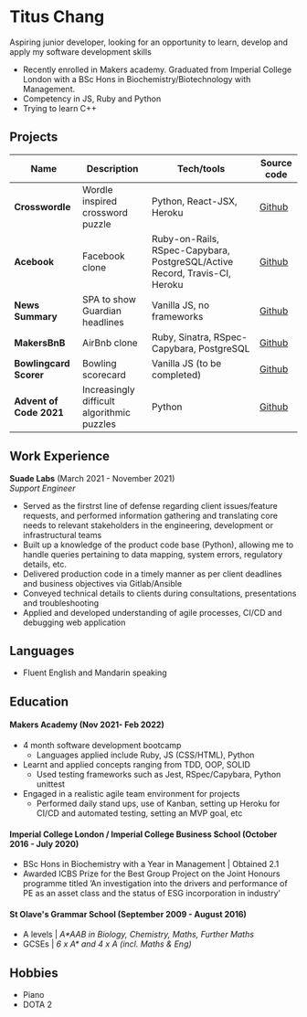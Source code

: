 # Titus Chang

Aspiring junior developer, looking for an opportunity to learn, develop and apply my software development skills
- Recently enrolled in Makers academy. Graduated from Imperial College London with a BSc Hons in Biochemistry/Biotechnology with Management. 
- Competency in JS, Ruby and Python
- Trying to learn C++

## Projects

| Name                         | Description       | Tech/tools        | Source code
| ---------------------------- | ----------------- | ----------------- | ----------------- |
| **Crosswordle** | Wordle inspired crossword puzzle | Python, React-JSX, Heroku | [Github](https://github.com/jessgordon/crosswordle)
| **Acebook**     | Facebook clone | Ruby-on-Rails, RSpec-Capybara, PostgreSQL/Active Record, Travis-CI, Heroku | [Github](https://github.com/msc49/acebook-rails-template-simple) |
| **News Summary**| SPA to show Guardian headlines | Vanilla JS, no frameworks | [Github](https://github.com/tc1316/news-summary-challenge) |
| **MakersBnB**| AirBnb clone | Ruby, Sinatra, RSpec-Capybara, PostgreSQL | [Github](https://github.com/Inimesh/airbnb_clone) |
| **Bowlingcard Scorer**| Bowling scorecard | Vanilla JS (to be completed) | [Github](https://github.com/tc1316/bowling-challenge) |
| **Advent of Code 2021**| Increasingly difficult algorithmic puzzles| Python | [Github](https://github.com/tc1316/advent_of_code_2021) |

## Work Experience

**Suade Labs** (March 2021 - November 2021)  
_Support Engineer_

- Served as the firstrst line of defense regarding client issues/feature requests, and performed information gathering and
translating core needs to relevant stakeholders in the engineering, development or infrastructural teams
- Built up a knowledge of the product code base (Python), allowing me to handle queries pertaining to data
mapping, system errors, regulatory details, etc.
- Delivered production code in a timely manner as per client deadlines and business objectives via Gitlab/Ansible
- Conveyed technical details to clients during consultations, presentations and troubleshooting
- Applied and developed understanding of agile processes, CI/CD and debugging web application


## Languages
- Fluent English and Mandarin speaking

<!-- Consider skills relevent to software development. Then consider your best skills. Pick 2-4 skills and write a short descriptive paragraph for each one. You should demonstrate how capable you are at this skill with examples.
(Using a STAR example Paragraph) Consider the questions below.

-STAR
-What was the situation/task? (ST)

-How was the skill used?

-What did you do? (action)

-What was the result?

#### Skill Placeholder

Descriptive paragraph of how capable you are at this skill and, if relevant, how it has developed (again use STAR for this)

- I achieved A during my work at B (job, or otherwise)
- I contributed to the growth of X while doing Y (job, or otherwise)
- I built this, made this, broke this, fixed this, etc.
- A link to some on-line evidence (blogs, videos, articles, etc.) -->

## Education

#### Makers Academy (Nov 2021- Feb 2022)
- 4 month software development bootcamp
  - Languages applied include Ruby, JS (CSS/HTML), Python
- Learnt and applied concepts ranging from TDD, OOP, SOLID
  - Used testing frameworks such as Jest, RSpec/Capybara, Python unittest
- Engaged in a realistic agile team environment for projects
  - Performed daily stand ups, use of Kanban, setting up Heroku for CI/CD and automated testing, setting an MVP goal, etc
 
#### Imperial College London / Imperial College Business School (October 2016 - July 2020)
- BSc Hons in Biochemistry with a Year in Management | Obtained 2.1
- Awarded ICBS Prize for the Best Group Project on the Joint Honours programme titled ’An investigation into the drivers and performance of PE as an asset class and the status of ESG incorporation in industry’

#### St Olave's Grammar School (September 2009 - August 2016)
- A levels | _A*AAB in Biology, Chemistry, Maths, Further Maths_ 
- GCSEs | _6 x A* and 4 x A (incl. Maths & Eng)_

## Hobbies
- Piano
- DOTA 2
